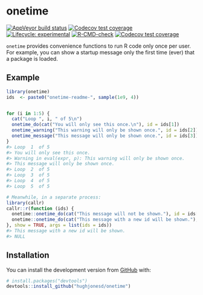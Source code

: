 
# onetime

<!-- README.md is generated from README.Rmd. Please edit that file -->

<!-- badges: start -->

[![AppVeyor build
status](https://ci.appveyor.com/api/projects/status/github/hughjonesd/onetime?branch=master&svg=true)](https://ci.appveyor.com/project/hughjonesd/onetime)
[![Codecov test
coverage](https://codecov.io/gh/hughjonesd/onetime/branch/master/graph/badge.svg)](https://codecov.io/gh/hughjonesd/onetime?branch=master)
[![Lifecycle:
experimental](https://img.shields.io/badge/lifecycle-experimental-orange.svg)](https://www.tidyverse.org/lifecycle/#experimental)
[![R-CMD-check](https://github.com/hughjonesd/onetime/actions/workflows/R-CMD-check.yaml/badge.svg)](https://github.com/hughjonesd/onetime/actions/workflows/R-CMD-check.yaml)
[![Codecov test
coverage](https://codecov.io/gh/hughjonesd/onetime/branch/master/graph/badge.svg)](https://app.codecov.io/gh/hughjonesd/onetime?branch=master)
<!-- badges: end -->

`onetime` provides convenience functions to run R code only once per
user. For example, you can show a startup message only the first time
(ever) that a package is loaded.

## Example

``` r
library(onetime)
ids  <- paste0("onetime-readme-", sample(1e9, 4))


for (i in 1:5) {
  cat("Loop ", i, " of 5\n")
  onetime_do(cat("You will only see this once.\n"), id = ids[1])
  onetime_warning("This warning will only be shown once.", id = ids[2])
  onetime_message("This message will only be shown once.", id = ids[3])
}
#> Loop  1  of 5
#> You will only see this once.
#> Warning in eval(expr, p): This warning will only be shown once.
#> This message will only be shown once.
#> Loop  2  of 5
#> Loop  3  of 5
#> Loop  4  of 5
#> Loop  5  of 5

# Meanwhile, in a separate process:
library(callr)
callr::r(function (ids) {
  onetime::onetime_do(cat("This message will not be shown."), id = ids[1])
  onetime::onetime_do(cat("This message with a new id will be shown."), id = ids[4])
}, show = TRUE, args = list(ids = ids))
#> This message with a new id will be shown.
#> NULL
```

## Installation

You can install the development version from
[GitHub](https://github.com/) with:

``` r
# install.packages("devtools")
devtools::install_github("hughjonesd/onetime")
```

